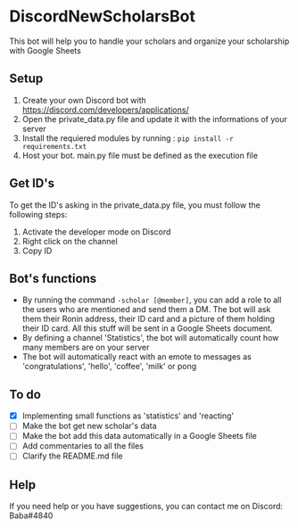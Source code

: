 # DiscordNewScholarsBot
This bot will help you to handle your scholars and organize your scholarship with Google Sheets

## Setup
1. Create your own Discord bot with https://discord.com/developers/applications/
2. Open the private_data.py file and update it with the informations of your server
3. Install the requiered modules by running : ``pip install -r requirements.txt``
4. Host your bot. main.py file must be defined as the execution file

## Get ID's
To get the ID's asking in the private_data.py file, you must follow the following steps:
1. Activate the developer mode on Discord
2. Right click on the channel
3. Copy ID

## Bot's functions
- By running the command ``-scholar [@member]``, you can add a role to all the users who are mentioned and send them a DM. The bot will ask them their Ronin address, their ID card and a picture of them holding their ID card. All this stuff will be sent in a Google Sheets document.
- By defining a channel 'Statistics', the bot will automatically count how many members are on your server
- The bot will automatically react with an emote to messages as 'congratulations', 'hello', 'coffee', 'milk' or pong

## To do
- [x] Implementing small functions as 'statistics' and 'reacting'
- [ ] Make the bot get new scholar's data
- [ ] Make the bot add this data automatically in a Google Sheets file
- [ ] Add commentaries to all the files
- [ ] Clarify the README.md file

## Help
If you need help or you have suggestions, you can contact me on Discord: Baba#4840
